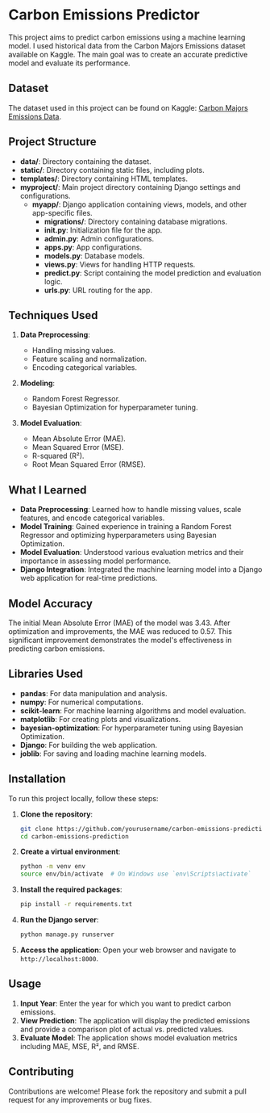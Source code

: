 # Carbon Emissions Predictor

This project aims to predict carbon emissions using a machine learning model. I used historical data from the Carbon Majors Emissions dataset available on Kaggle. The main goal was to create an accurate predictive model and evaluate its performance.

## Dataset

The dataset used in this project can be found on Kaggle: [Carbon Majors Emissions Data](https://www.kaggle.com/datasets/joebeachcapital/carbon-majors-emissions-data).

## Project Structure

- **data/**: Directory containing the dataset.
- **static/**: Directory containing static files, including plots.
- **templates/**: Directory containing HTML templates.
- **myproject/**: Main project directory containing Django settings and configurations.
  - **myapp/**: Django application containing views, models, and other app-specific files.
    - **migrations/**: Directory containing database migrations.
    - **__init__.py**: Initialization file for the app.
    - **admin.py**: Admin configurations.
    - **apps.py**: App configurations.
    - **models.py**: Database models.
    - **views.py**: Views for handling HTTP requests.
    - **predict.py**: Script containing the model prediction and evaluation logic.
    - **urls.py**: URL routing for the app.

## Techniques Used

1. **Data Preprocessing**:
   - Handling missing values.
   - Feature scaling and normalization.
   - Encoding categorical variables.

2. **Modeling**:
   - Random Forest Regressor.
   - Bayesian Optimization for hyperparameter tuning.

3. **Model Evaluation**:
   - Mean Absolute Error (MAE).
   - Mean Squared Error (MSE).
   - R-squared (R²).
   - Root Mean Squared Error (RMSE).

## What I Learned

- **Data Preprocessing**: Learned how to handle missing values, scale features, and encode categorical variables.
- **Model Training**: Gained experience in training a Random Forest Regressor and optimizing hyperparameters using Bayesian Optimization.
- **Model Evaluation**: Understood various evaluation metrics and their importance in assessing model performance.
- **Django Integration**: Integrated the machine learning model into a Django web application for real-time predictions.

## Model Accuracy

The initial Mean Absolute Error (MAE) of the model was 3.43. After optimization and improvements, the MAE was reduced to 0.57. This significant improvement demonstrates the model's effectiveness in predicting carbon emissions.

## Libraries Used

- **pandas**: For data manipulation and analysis.
- **numpy**: For numerical computations.
- **scikit-learn**: For machine learning algorithms and model evaluation.
- **matplotlib**: For creating plots and visualizations.
- **bayesian-optimization**: For hyperparameter tuning using Bayesian Optimization.
- **Django**: For building the web application.
- **joblib**: For saving and loading machine learning models.

## Installation

To run this project locally, follow these steps:

1. **Clone the repository**:
   ```bash
   git clone https://github.com/yourusername/carbon-emissions-prediction.git
   cd carbon-emissions-prediction
   ```

2. **Create a virtual environment**:
   ```bash
   python -m venv env
   source env/bin/activate  # On Windows use `env\Scripts\activate`
   ```

3. **Install the required packages**:
   ```bash
   pip install -r requirements.txt
   ```

4. **Run the Django server**:
   ```bash
   python manage.py runserver
   ```

5. **Access the application**:
   Open your web browser and navigate to `http://localhost:8000`.

## Usage

1. **Input Year**: Enter the year for which you want to predict carbon emissions.
2. **View Prediction**: The application will display the predicted emissions and provide a comparison plot of actual vs. predicted values.
3. **Evaluate Model**: The application shows model evaluation metrics including MAE, MSE, R², and RMSE.

## Contributing

Contributions are welcome! Please fork the repository and submit a pull request for any improvements or bug fixes.
